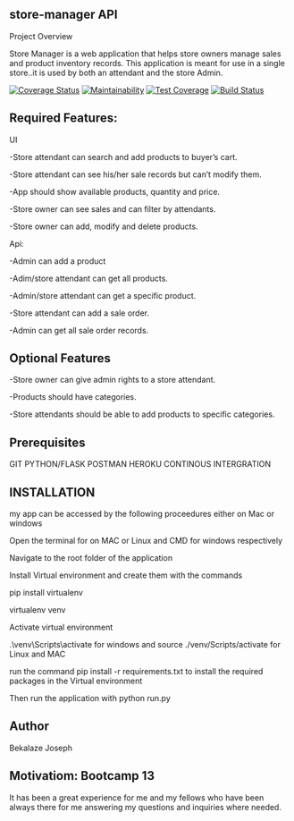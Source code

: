 ## store-manager API

Project Overview

Store Manager is a web application that helps store owners manage sales and product inventory records. This application is meant for use in a single store..it is used by both an attendant and the store Admin.


[![Coverage Status](https://coveralls.io/repos/github/bekeplar/Store-Manager/badge.svg)](https://coveralls.io/github/bekeplar/Store-Manager)
[![Maintainability](https://api.codeclimate.com/v1/badges/2adc34ed8ac59bdd6f4c/maintainability)](https://codeclimate.com/github/bekeplar/Store-Manager/maintainability)
[![Test Coverage](https://api.codeclimate.com/v1/badges/2adc34ed8ac59bdd6f4c/test_coverage)](https://codeclimate.com/github/bekeplar/Store-Manager/test_coverage)
[![Build Status](https://travis-ci.org/bekeplar/Store-Manager.svg?branch=attendant-add-sale-record)](https://travis-ci.org/bekeplar/Store-Manager)


## Required Features:

UI

-Store attendant can search and add products to buyer’s cart.

-Store attendant can see his/her sale records but can’t modify them.

-App should show available products, quantity and price.

-Store owner can see sales and can filter by attendants.

-Store owner can add, modify and delete products.

Api:

-Admin can add a product

-Adim/store attendant can get all products.

-Admin/store attendant can get a specific product.

-Store attendant can add a sale order.

-Admin can get all sale order records.

 ## Optional Features

-Store owner can give admin rights to a store attendant.

-Products should have categories.

-Store attendants should be able to add products to specific categories.




## Prerequisites


GIT
PYTHON/FLASK
POSTMAN
HEROKU
CONTINOUS INTERGRATION

## INSTALLATION
my app can be accessed by the following proceedures either on Mac or windows

Open the terminal for on MAC or Linux and CMD for windows respectively

Navigate to the root folder of the application

Install Virtual environment and create them with the commands

pip install virtualenv

virtualenv venv

Activate virtual environment

.\venv\Scripts\activate for windows and source ./venv/Scripts/activate for Linux and MAC

run the command pip install -r requirements.txt to install the required packages in the Virtual environment

Then run the application with python run.py

## Author

Bekalaze Joseph

## Motivatiom: Bootcamp 13

It has been a great experience for me and my fellows who have been always there for me
answering my questions and inquiries where needed.

